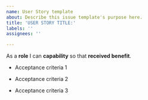```yaml
---
name: User Story template
about: Describe this issue template's purpose here.
title: 'USER STORY TITLE:'
labels: ''
assignees: ''

---
```


As a **role** I can **capability** so that **received benefit**.

- Acceptance criteria 1

- Acceptance criteria 2

- Acceptance criteria 3
